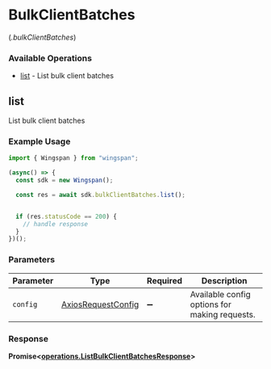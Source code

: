 # BulkClientBatches
(*.bulkClientBatches*)

### Available Operations

* [list](#list) - List bulk client batches

## list

List bulk client batches

### Example Usage

```typescript
import { Wingspan } from "wingspan";

(async() => {
  const sdk = new Wingspan();

  const res = await sdk.bulkClientBatches.list();


  if (res.statusCode == 200) {
    // handle response
  }
})();
```

### Parameters

| Parameter                                                    | Type                                                         | Required                                                     | Description                                                  |
| ------------------------------------------------------------ | ------------------------------------------------------------ | ------------------------------------------------------------ | ------------------------------------------------------------ |
| `config`                                                     | [AxiosRequestConfig](https://axios-http.com/docs/req_config) | :heavy_minus_sign:                                           | Available config options for making requests.                |


### Response

**Promise<[operations.ListBulkClientBatchesResponse](../../models/operations/listbulkclientbatchesresponse.md)>**


